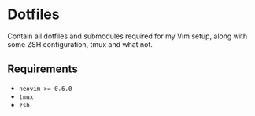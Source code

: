 # Dotfiles

Contain all dotfiles and submodules required for my Vim setup, along with some ZSH configuration,
tmux and what not.

## Requirements

* `neovim >= 0.6.0`
* `tmux` 
* `zsh`



